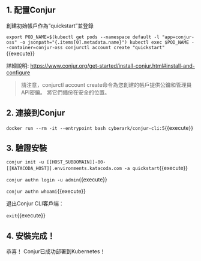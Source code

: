 

## 1. 配置Conjur
  創建初始帳戶作為“quickstart”並登錄
  
  `export POD_NAME=$(kubectl get pods --namespace default -l "app=conjur-oss" -o jsonpath="{.items[0].metadata.name}")
  kubectl exec $POD_NAME --container=conjur-oss conjurctl account create "quickstart" 
  `{{execute}}

詳細說明: https://www.conjur.org/get-started/install-conjur.html#install-and-configure

>請注意，conjurctl account create命令為您創建的帳戶提供公鑰和管理員API密鑰。
>將它們備份在安全的位置。

## 2. 連接到Conjur

  `docker run --rm -it --entrypoint bash cyberark/conjur-cli:5`{{execute}}

## 3. 驗證安裝
  `conjur init -u [[HOST_SUBDOMAIN]]-80-[[KATACODA_HOST]].environments.katacoda.com -a quickstart`{{execute}}

  `conjur authn login -u admin`{{execute}}
  
  `conjur authn whoami`{{execute}}
  
退出Conjur CLI客戶端：

`exit`{{execute}}

## 4. 安裝完成！

恭喜！ Conjur已成功部署到Kubernetes！
